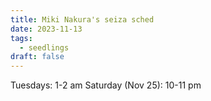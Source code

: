 ```yaml
---
title: Miki Nakura's seiza sched
date: 2023-11-13
tags:
  - seedlings
draft: false
---
```

Tuesdays: 1-2 am
Saturday (Nov 25): 10-11 pm